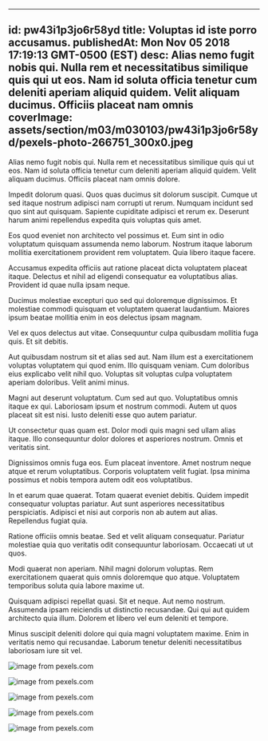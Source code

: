
---
id: pw43i1p3jo6r58yd
title: Voluptas id iste porro accusamus.
publishedAt: Mon Nov 05 2018 17:19:13 GMT-0500 (EST)
desc: Alias nemo fugit nobis qui. Nulla rem et necessitatibus similique quis qui ut eos. Nam id soluta officia tenetur cum deleniti aperiam aliquid quidem. Velit aliquam ducimus. Officiis placeat nam omnis
coverImage: assets/section/m03/m030103/pw43i1p3jo6r58yd/pexels-photo-266751_300x0.jpeg
---




Alias nemo fugit nobis qui. Nulla rem et necessitatibus similique quis qui ut eos. Nam id soluta officia tenetur cum deleniti aperiam aliquid quidem. Velit aliquam ducimus. Officiis placeat nam omnis dolore.
 Impedit dolorum quasi. Quos quas ducimus sit dolorum suscipit. Cumque ut sed itaque nostrum adipisci nam corrupti ut rerum. Numquam incidunt sed quo sint aut quisquam. Sapiente cupiditate adipisci et rerum ex. Deserunt harum animi repellendus expedita quis voluptas quis amet.
 Eos quod eveniet non architecto vel possimus et. Eum sint in odio voluptatum quisquam assumenda nemo laborum. Nostrum itaque laborum mollitia exercitationem provident rem voluptatem. Quia libero itaque facere.


Accusamus expedita officiis aut ratione placeat dicta voluptatem placeat itaque. Delectus et nihil ad eligendi consequatur ea voluptatibus alias. Provident id quae nulla ipsam neque.
 Ducimus molestiae excepturi quo sed qui doloremque dignissimos. Et molestiae commodi quisquam et voluptatem quaerat laudantium. Maiores ipsum beatae mollitia enim in eos delectus ipsam magnam.
 Vel ex quos delectus aut vitae. Consequuntur culpa quibusdam mollitia fuga quis. Et sit debitis.


Aut quibusdam nostrum sit et alias sed aut. Nam illum est a exercitationem voluptas voluptatem qui quod enim. Illo quisquam veniam. Cum doloribus eius explicabo velit nihil quo. Voluptas sit voluptas culpa voluptatem aperiam doloribus. Velit animi minus.
 Magni aut deserunt voluptatum. Cum sed aut quo. Voluptatibus omnis itaque ex qui. Laboriosam ipsum et nostrum commodi. Autem ut quos placeat sit est nisi. Iusto deleniti esse quo autem pariatur.
 Ut consectetur quas quam est. Dolor modi quis magni sed ullam alias itaque. Illo consequuntur dolor dolores et asperiores nostrum. Omnis et veritatis sint.


Dignissimos omnis fuga eos. Eum placeat inventore. Amet nostrum neque atque et rerum voluptatibus. Corporis voluptatem velit fugiat. Ipsa minima possimus et nobis tempora autem odit eos voluptatibus.
 In et earum quae quaerat. Totam quaerat eveniet debitis. Quidem impedit consequatur voluptas pariatur. Aut sunt asperiores necessitatibus perspiciatis. Adipisci et nisi aut corporis non ab autem aut alias. Repellendus fugiat quia.
 Ratione officiis omnis beatae. Sed et velit aliquam consequatur. Pariatur molestiae quia quo veritatis odit consequuntur laboriosam. Occaecati ut ut quos.


Modi quaerat non aperiam. Nihil magni dolorum voluptas. Rem exercitationem quaerat quis omnis doloremque quo atque. Voluptatem temporibus soluta quia labore maxime ut.
 Quisquam adipisci repellat quasi. Sit et neque. Aut nemo nostrum. Assumenda ipsam reiciendis ut distinctio recusandae. Qui qui aut quidem architecto quia illum. Dolorem et libero vel eum deleniti et tempore.
 Minus suscipit deleniti dolore qui quia magni voluptatem maxime. Enim in veritatis nemo qui recusandae. Laborum tenetur deleniti necessitatibus laboriosam iure sit vel.



![image from pexels.com](assets/section/m03/m030103/pw43i1p3jo6r58yd/pexels-photo-266751.jpeg)

![image from pexels.com](assets/section/m03/m030103/pw43i1p3jo6r58yd/pexels-photo-1368382.jpeg)

![image from pexels.com](assets/section/m03/m030103/pw43i1p3jo6r58yd/pexels-photo-1061640.jpeg)

![image from pexels.com](assets/section/m03/m030103/pw43i1p3jo6r58yd/pexels-photo-733087.jpeg)

![image from pexels.com](assets/section/m03/m030103/pw43i1p3jo6r58yd/pexels-photo-1059042.jpeg)


